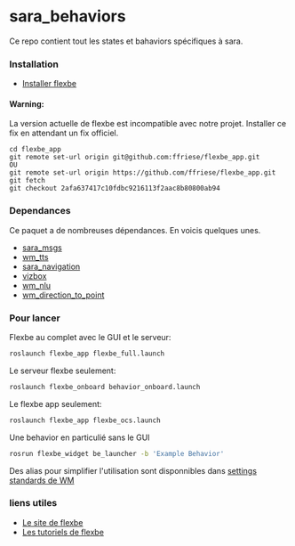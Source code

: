 # sara_behaviors
Ce repo contient tout les states et bahaviors spécifiques à sara.

### Installation
- [Installer flexbe](http://philserver.bplaced.net/fbe/download.php)
#### Warning:
La version actuelle de flexbe est incompatible avec notre projet. Installer ce fix en attendant un fix officiel.
```
cd flexbe_app
git remote set-url origin git@github.com:ffriese/flexbe_app.git
OU
git remote set-url origin https://github.com/ffriese/flexbe_app.git
git fetch
git checkout 2afa637417c10fdbc9216113f2aac8b80800ab94
```

### Dependances
Ce paquet a de nombreuses dépendances. En voicis quelques unes.
- [sara_msgs](https://github.com/WalkingMachine/sara_msgs)
- [wm_tts](https://github.com/WalkingMachine/wm_tts)
- [sara_navigation](https://github.com/WalkingMachine/sara_navigation)
- [vizbox](https://github.com/WalkingMachine/vizbox)
- [wm_nlu](https://github.com/WalkingMachine/wm_nlu)
- [wm_direction_to_point](https://github.com/WalkingMachine/wm_direction_to_point)

### Pour lancer
Flexbe au complet avec le GUI et le serveur:
```sh
roslaunch flexbe_app flexbe_full.launch
```
Le serveur flexbe seulement:
```sh
roslaunch flexbe_onboard behavior_onboard.launch
```
Le flexbe app seulement:
```sh
roslaunch flexbe_app flexbe_ocs.launch
```
Une behavior en particulié sans le GUI
```sh
rosrun flexbe_widget be_launcher -b 'Example Behavior'
```
Des alias pour simplifier l'utilisation sont disponnibles dans [settings standards de WM](https://github.com/WalkingMachine/settings)

### liens utiles
- [Le site de flexbe](http://philserver.bplaced.net/fbe/index.php)
- [Les tutoriels de flexbe](http://wiki.ros.org/flexbe/Tutorials)
